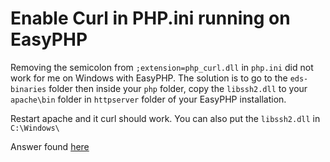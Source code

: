 # Enable Curl in PHP.ini running on EasyPHP

Removing the semicolon from `;extension=php_curl.dll` in `php.ini` did not work for me on Windows with EasyPHP. The solution is to go to the `eds-binaries` folder then inside your `php` folder, copy the `libssh2.dll` to your `apache\bin` folder in `httpserver` folder of your EasyPHP installation.

Restart apache and it curl should work. You can also put the `libssh2.dll` in `C:\Windows\`

Answer found [here](https://stackoverflow.com/questions/34905939/activation-curl-on-easyphp)